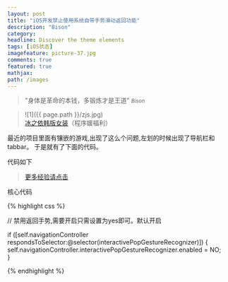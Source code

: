 ```yaml
---
layout: post
title: "iOS开发禁止使用系统自带手势滑动返回功能"
description: "Bison"
category: 
headline: Discover the theme elements
tags: [iOS状态]
imagefeature: picture-37.jpg
comments: true
featured: true
mathjax: 
path: /images
---
```


>&quot;身体是革命的本钱，多锻炼才是王道&quot;
><small><cite title="Plato">Bison</cite></small>

>![1]({{ page.path }}/zjs.jpg)<br>
>[冰之依韩版女装](http://allluckly.taobao.com/)（程序媛福利）

最近的项目里面有镶嵌的游戏,出现了这么个问题,左划的时候出现了导航栏和tabbar。
于是就有了下面的代码。

代码如下<br>

 > [更多经验请点击](http://www.allluckly.cn/) 

核心代码


{% highlight css %}

// 禁用返回手势,需要开启只需设置为yes即可。默认开启  

if ([self.navigationController respondsToSelector:@selector(interactivePopGestureRecognizer)]) {  
self.navigationController.interactivePopGestureRecognizer.enabled = NO;  
}  


{% endhighlight %}





